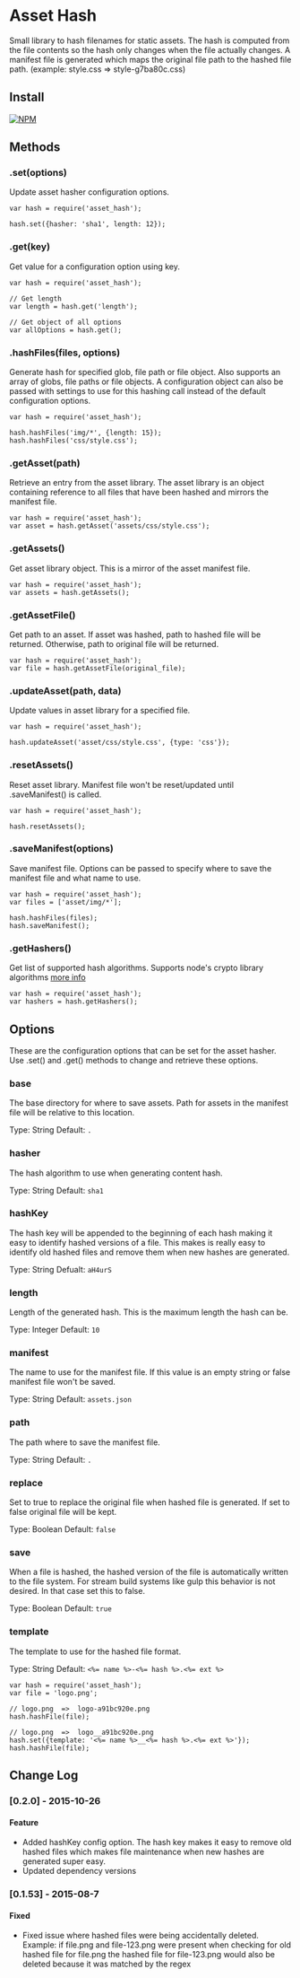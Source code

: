 # Asset Hash

Small library to hash filenames for static assets.  The hash is computed from the file contents so the hash only changes when the file actually changes.  A manifest file is generated which maps the original file path to the hashed file path. (example:  style.css => style-g7ba80c.css)



## Install

[![NPM](https://nodei.co/npm/asset_hash.png?mini=true)](https://nodei.co/npm/asset_hash/)


## Methods

### .set(options)

Update asset hasher configuration options.

```
var hash = require('asset_hash');

hash.set({hasher: 'sha1', length: 12});
```


### .get(key)

Get value for a configuration option using key.

```
var hash = require('asset_hash');

// Get length
var length = hash.get('length');

// Get object of all options
var allOptions = hash.get();
```


### .hashFiles(files, options)

Generate hash for specified glob, file path or file object.  Also supports an array of globs, file paths or file objects.  A configuration object can also be passed with settings to use for this hashing call instead of the default configuration options.

```
var hash = require('asset_hash');

hash.hashFiles('img/*', {length: 15});
hash.hashFiles('css/style.css');
```


### .getAsset(path)

Retrieve an entry from the asset library.  The asset library is an object containing reference to all files that have been hashed and mirrors the manifest file.

```
var hash = require('asset_hash');
var asset = hash.getAsset('assets/css/style.css');
```


### .getAssets()

Get asset library object.  This is a mirror of the asset manifest file.

```
var hash = require('asset_hash');
var assets = hash.getAssets();
```


### .getAssetFile()

Get path to an asset.  If asset was hashed, path to hashed file will be returned.  Otherwise, path to original file will be returned.

```
var hash = require('asset_hash');
var file = hash.getAssetFile(original_file);
```


### .updateAsset(path, data)

Update values in asset library for a specified file.

```
var hash = require('asset_hash');

hash.updateAsset('asset/css/style.css', {type: 'css'});
```


### .resetAssets()

Reset asset library.  Manifest file won't be reset/updated until .saveManifest() is called.

```
var hash = require('asset_hash');

hash.resetAssets();
```


### .saveManifest(options)

Save manifest file. Options can be passed to specify where to save the manifest file and what name to use.

```
var hash = require('asset_hash');
var files = ['asset/img/*'];

hash.hashFiles(files);
hash.saveManifest();
```


### .getHashers()

Get list of supported hash algorithms.  Supports node's crypto library algorithms [more info](https://nodejs.org/api/crypto.html#crypto_crypto)

```
var hash = require('asset_hash');
var hashers = hash.getHashers();
```



## Options

These are the configuration options that can be set for the asset hasher.  Use .set() and .get() methods to change and retrieve these options.


### base

The base directory for where to save assets.  Path for assets in the manifest file will be relative to this location.

Type: String
Default: ` . `


### hasher

The hash algorithm to use when generating content hash.

Type: String
Default: ` sha1 `


### hashKey

The hash key will be appended to the beginning of each hash making it easy to identify hashed versions of a file.  This makes is really easy to identify old hashed files and remove them when new hashes are generated.

Type: String
Defualt: ` aH4urS `


### length

Length of the generated hash.  This is the maximum length the hash can be.

Type: Integer
Default: ` 10 `


### manifest

The name to use for the manifest file.  If this value is an empty string or false manifest file won't be saved.

Type: String
Default: ` assets.json `


### path

The path where to save the manifest file.

Type: String
Default: ` . `


### replace

Set to true to replace the original file when hashed file is generated.  If set to false original file will be kept.

Type: Boolean
Default: ` false `


### save

When a file is hashed, the hashed version of the file is automatically written to the file system.  For stream build systems like gulp this behavior is not desired.  In that case set this to false.

Type: Boolean
Default: ` true `


### template

The template to use for the hashed file format.

Type: String
Default: ` <%= name %>-<%= hash %>.<%= ext %> `

```
var hash = require('asset_hash');
var file = 'logo.png';

// logo.png  =>  logo-a91bc920e.png
hash.hashFile(file);

// logo.png  =>  logo__a91bc920e.png
hash.set({template: '<%= name %>__<%= hash %>.<%= ext %>'});
hash.hashFile(file);
```


## Change Log

### [0.2.0] - 2015-10-26
#### Feature
- Added hashKey config option.  The hash key makes it easy to remove old hashed files which makes file maintenance when new hashes are generated super easy.
- Updated dependency versions

### [0.1.53] - 2015-08-7
#### Fixed
- Fixed issue where hashed files were being accidentally deleted. Example: if file.png and file-123.png were present when checking for old hashed file for file.png the hashed file for file-123.png would also be deleted because it was matched by the regex